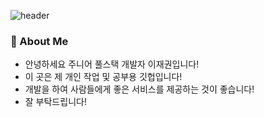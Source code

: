 ![header](https://capsule-render.vercel.app/api?type=soft&color=auto&height=300&section=header&text=Hi!%20I'm%Jaekwon&fontSize=90)

### 🚀 About Me

- 안녕하세요 주니어 풀스택 개발자 이재권입니다!
- 이 곳은 제 개인 작업 및 공부용 깃헙입니다!
- 개발을 하여 사람들에게 좋은 서비스를 제공하는 것이 좋습니다!
- 잘 부탁드립니다!
